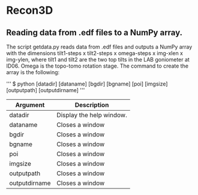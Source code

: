 # Recon3D

## Reading data from .edf files to a NumPy array.

The script getdata.py reads data from .edf files and outputs a NumPy array with the dimensions tilt1-steps x tilt2-steps x omega-steps x img-xlen x img-ylen, where tilt1 and tilt2 are the two top tilts in the LAB goniometer at ID06. Omega is the topo-tomo rotation stage. The command to create the array is the following:

'''
$ python [datadir] [dataname] [bgdir] [bgname] [poi] [imgsize] [outputpath] [outputdirname]
'''

| Argument | Description          |
| ------------- | ----------- |
| datadir      | Display the help window.|
| dataname     | Closes a window     |
| bgdir     | Closes a window     |
| bgname     | Closes a window     |
| poi     | Closes a window     |
| imgsize     | Closes a window     |
| outputpath     | Closes a window     |
| outputdirname     | Closes a window     |
